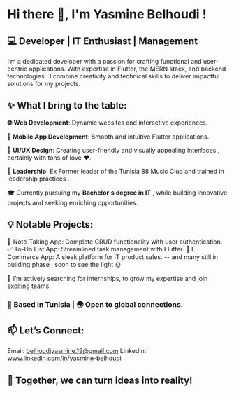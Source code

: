 # **Hi there 👋, I'm Yasmine Belhoudi !**
## 💻 **Developer | IT Enthusiast | Management**

I’m a dedicated developer with a passion for crafting functional and user-centric applications. With expertise in Flutter, the MERN stack, and backend technologies .
I combine creativity and technical skills to deliver impactful solutions for my projects.



## ✨ What I bring to the table:

**🌐 Web Development**: Dynamic websites and interactive experiences.

**📱 Mobile App Development**: Smooth and intuitive Flutter applications.

**🎨 UI/UX Design**: Creating user-friendly and visually appealing interfaces , certainly with tons of love ❤️.

**🌟 Leadership**: Ex Former leader of the Tunisia 88 Music Club and trained in leadership practices .

🎓 Currently pursuing my **Bachelor's degree in IT** , while building innovative projects and seeking enriching opportunities.



## 💡 **Notable Projects:**

📝 Note-Taking App: Complete CRUD functionality with user authentication.
✅ To-Do List App: Streamlined task management with Flutter.
🛒 E-Commerce App: A sleek platform for IT product sales.
-- and many still in building phase , soon to see the light 🌞


🚀 I’m actively searching for internships, to grow my expertise and join exciting teams.


### 📍 Based in Tunisia | 🌍 Open to global connections.



## 📫 Let’s Connect:

Email: belhoudiyasmine.19@gmail.com
LinkedIn: www.linkedin.com/in/yasmine-belhoudi


## 💙 Together, we can turn ideas into reality!
